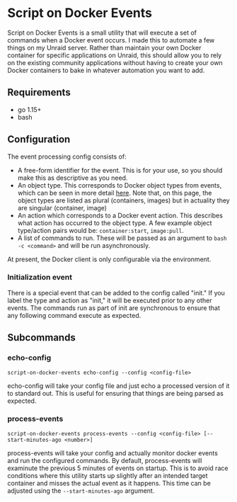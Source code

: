 # Script on Docker Events

Script on Docker Events is a small utility that will execute a set of commands when a Docker event occurs.
I made this to automate a few things on my Unraid server. Rather than maintain your own Docker container for
specific applications on Unraid, this should allow you to rely on the existing community applications without
having to create your own Docker containers to bake in whatever automation you want to add.

## Requirements

* go 1.15+
* bash

## Configuration

The event processing config consists of:

* A free-form identifier for the event. This is for your use, so you should make this as descriptive as you
  need.
* An object type. This corresponds to Docker object types from events, which can be seen in more detail
  [here](https://docs.docker.com/engine/reference/commandline/events/). Note that, on this page, the object
  types are listed as plural (containers, images) but in actuality they are singular (container, image)
* An action which corresponds to a Docker event action. This describes what action has occurred to the
  object type. A few example object type/action pairs would be: `container:start`, `image:pull`.
* A list of commands to run. These will be passed as an argument to `bash -c <command>` and will be run
  asynchronously.

At present, the Docker client is only configurable via the environment.

### Initialization event

There is a special event that can be added to the config called "init." If you label the type and action as
"init," it will be executed prior to any other events. The commands run as part of init are synchronous to ensure
that any following command execute as expected.

## Subcommands

### echo-config

```
script-on-docker-events echo-config --config <config-file>
```

echo-config will take your config file and just echo a processed version of it to standard out. This is
useful for ensuring that things are being parsed as expected.

### process-events

```
script-on-docker-events process-events --config <config-file> [--start-minutes-ago <number>]
```

process-events will take your config and actually monitor docker events and run the configured commands.
By default, process-events will examinute the previous 5 minutes of events on startup. This is to avoid race conditions
where this utility starts up slightly after an intended target container and misses the actual event as it happens.
This time can be adjusted using the `--start-minutes-ago` argument.
